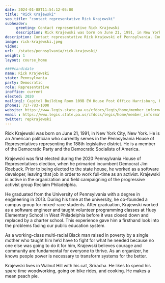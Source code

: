 ```yaml
---
date: 2024-01-08T11:54:12-05:00
title: "Rick Krajewski"
seo_title: "contact representative Rick Krajewski"
subheader:
     greeting: Contact representative Rick Krajewski
     description: Rick Krajewski was born on June 21, 1991, in New York City, New York. He is an American politician who currently serves in the Pennsylvania House of Representatives representing the 188th legislative district. He is a member of the Democratic Party and the Democratic Socialists of America.
description: Contact representative Rick Krajewski of Pennsylvania. Contact information for Rick Krajewski includes email address, phone number, and mailing address.
image: rick-krajewski.jpeg
video:
url:  /states/pennsylvania/rick-krajewski/
weight: 1
layout: course_home

####candidate
name: Rick Krajewski
state: Pennsylvania
party: Democratic
role: Representative
inoffice: current
elected: 2020
mailing1: Capitol Building Room 109B EW House Post Office Harrisburg, PA 17120
phone1: 717-783-1000
website: https://www.legis.state.pa.us/cfdocs/legis/home/member_information/House_bio.cfm?id=1918/
email : https://www.legis.state.pa.us/cfdocs/legis/home/member_information/House_bio.cfm?id=1918/
twitter: repkrajewski
---
```


Rick Krajewski was born on June 21, 1991, in New York City, New York. He is an American politician who currently serves in the Pennsylvania House of Representatives representing the 188th legislative district. He is a member of the Democratic Party and the Democratic Socialists of America.

Krajewski was first elected during the 2020 Pennsylvania House of Representatives election, when he primaried incumbent Democrat Jim Roebuck. Prior to being elected to the state house, he worked as a software developer, leaving that job in order to work full-time as an activist. Krajewski is active in the organization and field campaigning of the progressive activist group Reclaim Philadelphia.

He graduated from the University of Pennsylvania with a degree in engineering in 2013. During his time at the university, he co-founded a campus group for mixed-race students. After graduation, Krajewski worked as a software engineer and taught volunteer programming classes at Huey Elementary School in West Philadelphia before it was closed down and replaced by a charter school. This experience gave him a firsthand look into the problems facing our public education system.

As a working-class multi-racial Black man raised in poverty by a single mother who taught him he’d have to fight for what he needed because no one else was going to do it for him, Krajewski believes courage and community are fundamental for everyone to thrive. As an organizer, he knows people power is necessary to transform systems for the better.

Krajewski lives in Walnut Hill with his cat, Sriracha. He likes to spend his spare time woodworking, going on bike rides, and cooking. He makes a mean peach pie.

